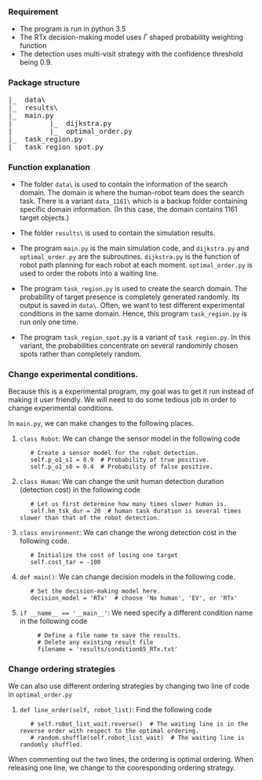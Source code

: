 ### Requirement
- The program is run in python 3.5 
- The RTx decision-making model uses $\Gamma$ shaped probability weighting function
- The detection uses multi-visit strategy with the confidence threshold being 0.9.

### Package structure
<pre>
|_  data\
|_  results\
|_  main.py  
|         |_  dijkstra.py  
|         |_  optimal_order.py
|_  task_region.py
|_  task_region_spot.py
</pre>
### Function explanation
- The folder `data\` is used to contain the information of the search domain. The domain is where the human-robot team does the search task. There is a variant `data_1161\` which is a backup folder containing specific domain information. (In this case, the domain contains 1161 target objects.)

- The folder `results\` is used to contain the simulation results.
- The program `main.py` is the main simulation code, and `dijkstra.py` and `optimal_order.py` are the subroutines. `dijkstra.py` is the function of robot path planning for each robot at each moment. `optimal_order.py` is used to order the robots into a waiting line. 
- The program `task_region.py` is used to create the search domain. The probability of target presence is completely generated randomly. Its output is saved in `data\`. Often, we want to test different experimental conditions in the same domain. Hence, this program `task_region.py` is run only one time. 
- The program `task_region_spot.py` is a variant of `task_region.py`. In this variant, the probabilities concentrate on several randominly chosen spots rather than completely random.  

### Change experimental conditions.
Because this is a experimental program, my goal was to get it run instead of making it user friendly. We will need to do some tedious job in order to change experimental conditions. 

In `main.py`, we can make changes to the following places.  
1. `class Robot`: We can change the sensor model in the following code

          # Create a sensor model for the robot detection.
          self.p_o1_s1 = 0.9  # Probability of true positive.
          self.p_o1_s0 = 0.4  # Probability of false positive.

2. `class Human`: We can change the unit human detection duration (detection cost) in the following code

          # Let us first determine how many times slower human is.
          self.hm_tsk_dur = 20  # human task duration is several times slower than that of the robot detection.

3. `class environment`: We can change the wrong detection cost in the following code.
                 
          # Initialize the cost of losing one target
          self.cost_tar = -100

4. `def main()`: We can change decision models in the following code.

          # Set the decision-making model here.
          decision_model = 'RTx'  # choose 'No human', 'EV', or 'RTx'
 
5. `if __name__ == '__main__'`: We need specify a different condition name in the following code

            # Define a file name to save the results.
            # Delete any existing result file
            filename = 'results/condition65_RTx.txt'
            
 ### Change ordering strategies
 We can also use different ordering strategies by changing two line of code in `optimal_order.py`
 
 1. `def line_order(self, robot_list)`: Find the following code
         
           # self.robot_list_wait.reverse()  # The waiting line is in the reverse order with respect to the optimal ordering.
           # random.shuffle(self.robot_list_wait)  # The waiting line is randomly shuffled.
  When commenting out the two lines, the ordering is optimal ordering. When releasing one line, we change to the cooresponding ordering strategy. 
